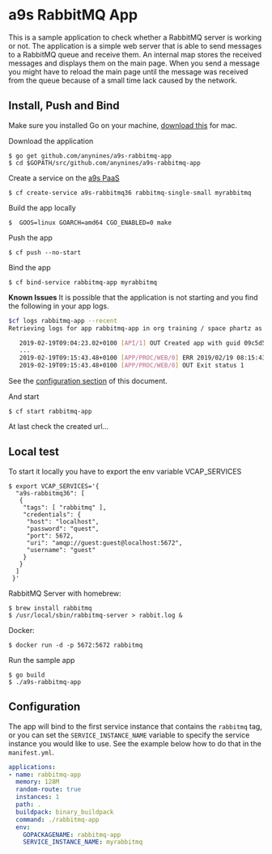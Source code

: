 # a9s RabbitMQ App

This is a sample application to check whether a RabbitMQ server is working or not.
The application is a simple web server that is able to send messages to a
RabbitMQ queue and receive them. An internal map stores the received messages
and displays them on the main page. When you send a message you might have
to reload the main page until the message was received from the queue
because of a small time lack caused by the network.

## Install, Push and Bind

Make sure you installed Go on your machine, [download this](https://golang.org/doc/install?download=go1.8.darwin-amd64.pkg) for mac.

Download the application
```
$ go get github.com/anynines/a9s-rabbitmq-app
$ cd $GOPATH/src/github.com/anynines/a9s-rabbitmq-app
```

Create a service on the [a9s PaaS](https://paas.anynines.com)
```
$ cf create-service a9s-rabbitmq36 rabbitmq-single-small myrabbitmq
```

Build the app locally
```
$  GOOS=linux GOARCH=amd64 CGO_ENABLED=0 make
```

Push the app
```
$ cf push --no-start
```

Bind the app
```
$ cf bind-service rabbitmq-app myrabbitmq
```

**Known Issues**
It is possible that the application is not starting and you find the following in your app logs.
 &nbsp;
```bash
$cf logs rabbitmq-app --recent
Retrieving logs for app rabbitmq-app in org training / space phartz as phartz@anynines.com...

   2019-02-19T09:04:23.02+0100 [API/1] OUT Created app with guid 09c5d595-d5f3-41b5-9175-1e2d7fc114b0
   ...
   2019-02-19T09:15:43.48+0100 [APP/PROC/WEB/0] ERR 2019/02/19 08:15:43 no valid service instance was found; specify SERVICE_INSTANCE_NAME or ensure "rabbitmq" tag is present
   2019-02-19T09:15:43.48+0100 [APP/PROC/WEB/0] OUT Exit status 1
```
See the [configuration section](#configuration) of this document.
&nbsp;

And start
```
$ cf start rabbitmq-app
```

At last check the created url...


## Local test

To start it locally you have to export the env variable VCAP_SERVICES
```
$ export VCAP_SERVICES='{
  "a9s-rabbitmq36": [
   {
    "tags": [ "rabbitmq" ],
    "credentials": {
     "host": "localhost",
     "password": "quest",
     "port": 5672,
     "uri": "amqp://guest:guest@localhost:5672",
     "username": "guest"
    }
   }
  ]
 }'
 ```

RabbitMQ Server with homebrew:
```shell
$ brew install rabbitmq
$ /usr/local/sbin/rabbitmq-server > rabbit.log &
```

Docker:
```shell
$ docker run -d -p 5672:5672 rabbitmq
```

Run the sample app
```
$ go build
$ ./a9s-rabbitmq-app
```

## Configuration

The app will bind to the first service instance that contains the `rabbitmq`
tag, or you can set the `SERVICE_INSTANCE_NAME` variable to specify the service
instance you would like to use.
See the example below how to do that in the `manifest.yml`.

```yaml
applications:
- name: rabbitmq-app
  memory: 128M
  random-route: true
  instances: 1
  path: .
  buildpack: binary_buildpack
  command: ./rabbitmq-app
  env:
    GOPACKAGENAME: rabbitmq-app
    SERVICE_INSTANCE_NAME: myrabbitmq
```
